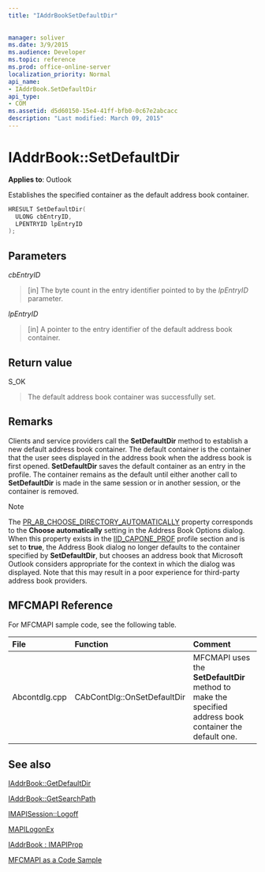 ```yaml
---
title: "IAddrBookSetDefaultDir"
 
 
manager: soliver
ms.date: 3/9/2015
ms.audience: Developer
ms.topic: reference
ms.prod: office-online-server
localization_priority: Normal
api_name:
- IAddrBook.SetDefaultDir
api_type:
- COM
ms.assetid: d5d60150-15e4-41ff-bfb0-0c67e2abcacc
description: "Last modified: March 09, 2015"
---
```


# IAddrBook::SetDefaultDir

  
  
**Applies to**: Outlook 
  
Establishes the specified container as the default address book container.
  
```cpp
HRESULT SetDefaultDir(
  ULONG cbEntryID,
  LPENTRYID lpEntryID
);
```

## Parameters

 _cbEntryID_
  
> [in] The byte count in the entry identifier pointed to by the  _lpEntryID_ parameter. 
    
 _lpEntryID_
  
> [in] A pointer to the entry identifier of the default address book container.
    
## Return value

S_OK 
  
> The default address book container was successfully set.
    
## Remarks

Clients and service providers call the **SetDefaultDir** method to establish a new default address book container. The default container is the container that the user sees displayed in the address book when the address book is first opened. **SetDefaultDir** saves the default container as an entry in the profile. The container remains as the default until either another call to **SetDefaultDir** is made in the same session or in another session, or the container is removed. 
  
> [!NOTE]
> The [PR_AB_CHOOSE_DIRECTORY_AUTOMATICALLY](pidtagaddressbookchoosedirectoryautomatically-canonical-property.md) property corresponds to the **Choose automatically** setting in the Address Book Options dialog. When this property exists in the [IID_CAPONE_PROF](http://msdn.microsoft.com/library/281aabc3-9656-299c-4c78-7733dc71050a%28Office.15%29.aspx) profile section and is set to **true**, the Address Book dialog no longer defaults to the container specified by **SetDefaultDir**, but chooses an address book that Microsoft Outlook considers appropriate for the context in which the dialog was displayed. Note that this may result in a poor experience for third-party address book providers. 
  
## MFCMAPI Reference

For MFCMAPI sample code, see the following table.
  
|**File**|**Function**|**Comment**|
|:-----|:-----|:-----|
|Abcontdlg.cpp  <br/> |CAbContDlg::OnSetDefaultDir  <br/> |MFCMAPI uses the **SetDefaultDir** method to make the specified address book container the default one.  <br/> |
   
## See also



[IAddrBook::GetDefaultDir](iaddrbook-getdefaultdir.md)
  
[IAddrBook::GetSearchPath](iaddrbook-getsearchpath.md)
  
[IMAPISession::Logoff](imapisession-logoff.md)
  
[MAPILogonEx](mapilogonex.md)
  
[IAddrBook : IMAPIProp](iaddrbookimapiprop.md)


[MFCMAPI as a Code Sample](mfcmapi-as-a-code-sample.md)


